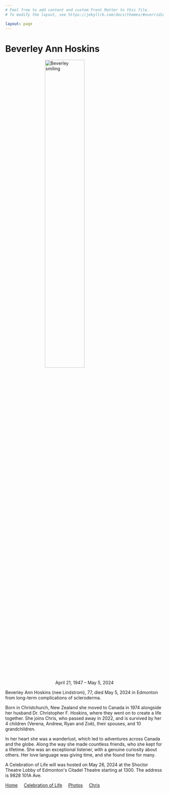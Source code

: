 ```yaml
---
# Feel free to add content and custom Front Matter to this file.
# To modify the layout, see https://jekyllrb.com/docs/themes/#overriding-theme-defaults

layout: page
---
```


# Beverley Ann Hoskins

<img 
    style="display: block; 
           margin-left: auto;
           margin-right: auto;
           width: 50%;"
    src="\beverleyhoskins\assets\beverley_smiling.jpg" 
    alt="Beverley smiling">

<p align="center" width="100%">    
    April 21, 1947 – May 5, 2024
</p>

<p>Beverley Ann Hoskins (nee Lindstrom), 77, died May 5, 2024 in Edmonton from long-term complications of scleroderma.</p>

<p>Born in Christchurch, New Zealand she moved to Canada in 1974 alongside her husband Dr. Christopher F. Hoskins, where they went on to create a life together. She joins Chris, who passed away in 2022, and is survived by her 4 children (Verena, Andrew, Ryan and Zoë), their spouses, and 10 grandchildren.</p>

<p>In her heart she was a wanderlust, which led to adventures across Canada and the globe. Along the way she made countless friends, who she kept for a lifetime. She was an exceptional listener, with a genuine curiosity about others. Her love language was giving time, and she found time for many.</p>

<p>A Celebration of Life will was hosted on May 26, 2024 at the Shoctor Theatre Lobby of Edmonton's Citadel Theatre starting at 1300. The address is 9828 101A Ave.</p>


[Home](./index) &nbsp;&nbsp;&nbsp;&nbsp;[Celebration of Life](./celebration)  &nbsp;&nbsp;&nbsp;&nbsp;[Photos](./photos)  &nbsp;&nbsp;&nbsp;&nbsp;[Chris](./tributeschris)